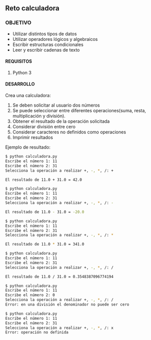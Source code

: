 	
## Reto calculadora

### OBJETIVO 

- Utilizar distintos tipos de datos
- Utilizar operadores lógicos y algebraicos
- Escribir estructuras condicionales
- Leer y escribir cadenas de texto


#### REQUISITOS 

1. Python 3

#### DESARROLLO

Crea una calculadora:

1. Se deben solicitar al usuario dos números
1. Se puede seleccionar entre diferentes operaciones(suma, resta, multiplicación y división).
1. Obtener el resultado de la operación solicitada
1. Considerar división entre cero
1. Considerar caracteres no definidos como operaciones
1. Imprimir resultados

Ejemplo de resultado:

```bash
$ python calculadora.py 
Escribe el número 1: 11
Escribe el número 2: 31
Selecciona la operación a realizar +, -, *, /: +

El resultado de 11.0 + 31.0 = 42.0

$ python calculadora.py 
Escribe el número 1: 11
Escribe el número 2: 31
Selecciona la operación a realizar +, -, *, /: -

El resultado de 11.0 - 31.0 = -20.0

$ python calculadora.py 
Escribe el número 1: 11
Escribe el número 2: 31
Selecciona la operación a realizar +, -, *, /: *

El resultado de 11.0 * 31.0 = 341.0

$ python calculadora.py 
Escribe el número 1: 11
Escribe el número 2: 31
Selecciona la operación a realizar +, -, *, /: /

El resultado de 11.0 / 31.0 = 0.3548387096774194

$ python calculadora.py 
Escribe el número 1: 11
Escribe el número 2: 0
Selecciona la operación a realizar +, -, *, /: /
Error: en una división el denominador no puede ser cero

$ python calculadora.py 
Escribe el número 1: 11
Escribe el número 2: 31
Selecciona la operación a realizar +, -, *, /: x
Error: operación no definida
```
